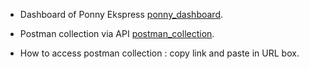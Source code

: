 * Dashboard of Ponny Ekspress [ponny_dashboard](https://survey.ponnyekspress.co.id/account/login).

* Postman collection via API [postman_collection](https://api.postman.com/collections/34393727-3f2e0bfb-530b-46af-b1d4-731a6f453e5b?access_key=PMAT-01J5A7Y4E2EVY7M5VQGC7X4H5N).

* How to access postman collection : copy link and paste in URL box.